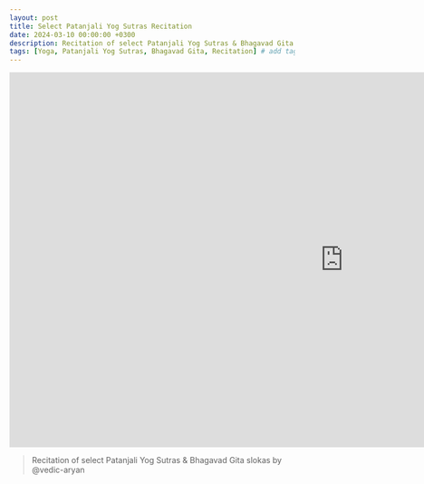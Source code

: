 ```yaml
---
layout: post
title: Select Patanjali Yog Sutras Recitation
date: 2024-03-10 00:00:00 +0300
description: Recitation of select Patanjali Yog Sutras & Bhagavad Gita slokas by @vedic-aryan
tags: [Yoga, Patanjali Yog Sutras, Bhagavad Gita, Recitation] # add tag
---
```


<iframe width="1177" height="662" src="https://www.youtube.com/embed/CJ6po5NnNko" title="Patanjali Yog Sutras &amp; Bhagavad Gita Recitation" frameborder="0" allow="accelerometer; autoplay; clipboard-write; encrypted-media; gyroscope; picture-in-picture; web-share" allowfullscreen></iframe>

> Recitation of select Patanjali Yog Sutras & Bhagavad Gita slokas by @vedic-aryan


